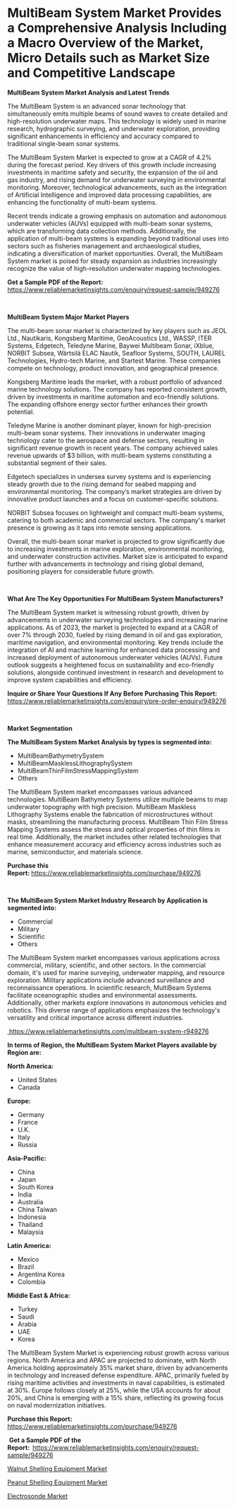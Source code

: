 <p><h1>MultiBeam System Market Provides a Comprehensive Analysis Including a Macro Overview of the Market, Micro Details such as Market Size and Competitive Landscape</h1></p><p><strong>MultiBeam System Market Analysis and Latest Trends</strong></p>
<p><p>The MultiBeam System is an advanced sonar technology that simultaneously emits multiple beams of sound waves to create detailed and high-resolution underwater maps. This technology is widely used in marine research, hydrographic surveying, and underwater exploration, providing significant enhancements in efficiency and accuracy compared to traditional single-beam sonar systems.</p><p>The MultiBeam System Market is expected to grow at a CAGR of 4.2% during the forecast period. Key drivers of this growth include increasing investments in maritime safety and security, the expansion of the oil and gas industry, and rising demand for underwater surveying in environmental monitoring. Moreover, technological advancements, such as the integration of Artificial Intelligence and improved data processing capabilities, are enhancing the functionality of multi-beam systems.</p><p>Recent trends indicate a growing emphasis on automation and autonomous underwater vehicles (AUVs) equipped with multi-beam sonar systems, which are transforming data collection methods. Additionally, the application of multi-beam systems is expanding beyond traditional uses into sectors such as fisheries management and archaeological studies, indicating a diversification of market opportunities. Overall, the MultiBeam System market is poised for steady expansion as industries increasingly recognize the value of high-resolution underwater mapping technologies.</p></p>
<p><strong>Get a Sample PDF of the Report:&nbsp;</strong> <a href="https://www.reliablemarketinsights.com/enquiry/request-sample/949276?utm_campaign=2214&utm_medium=2&utm_source=Github&utm_content=ia&utm_term=11042025&utm_id=multibeam-system">https://www.reliablemarketinsights.com/enquiry/request-sample/949276</a></p>
<p>&nbsp;</p>
<p><strong>MultiBeam System Major Market Players</strong></p>
<p><p>The multi-beam sonar market is characterized by key players such as JEOL Ltd., Nautikaris, Kongsberg Maritime, GeoAcoustics Ltd., WASSP, ITER Systems, Edgetech, Teledyne Marine, Baywei Multibeam Sonar, iXblue, NORBIT Subsea, Wärtsilä ELAC Nautik, Seafloor Systems, SOUTH, LAUREL Technologies, Hydro-tech Marine, and Startest Marine. These companies compete on technology, product innovation, and geographical presence.</p><p>Kongsberg Maritime leads the market, with a robust portfolio of advanced marine technology solutions. The company has reported consistent growth, driven by investments in maritime automation and eco-friendly solutions. The expanding offshore energy sector further enhances their growth potential.</p><p>Teledyne Marine is another dominant player, known for high-precision multi-beam sonar systems. Their innovations in underwater imaging technology cater to the aerospace and defense sectors, resulting in significant revenue growth in recent years. The company achieved sales revenue upwards of $3 billion, with multi-beam systems constituting a substantial segment of their sales.</p><p>Edgetech specializes in undersea survey systems and is experiencing steady growth due to the rising demand for seabed mapping and environmental monitoring. The company’s market strategies are driven by innovative product launches and a focus on customer-specific solutions.</p><p>NORBIT Subsea focuses on lightweight and compact multi-beam systems, catering to both academic and commercial sectors. The company's market presence is growing as it taps into remote sensing applications.</p><p>Overall, the multi-beam sonar market is projected to grow significantly due to increasing investments in marine exploration, environmental monitoring, and underwater construction activities. Market size is anticipated to expand further with advancements in technology and rising global demand, positioning players for considerable future growth.</p></p>
<p>&nbsp;</p>
<p><strong>What Are The Key Opportunities For MultiBeam System Manufacturers?</strong></p>
<p><p>The MultiBeam System market is witnessing robust growth, driven by advancements in underwater surveying technologies and increasing marine applications. As of 2023, the market is projected to expand at a CAGR of over 7% through 2030, fueled by rising demand in oil and gas exploration, maritime navigation, and environmental monitoring. Key trends include the integration of AI and machine learning for enhanced data processing and increased deployment of autonomous underwater vehicles (AUVs). Future outlook suggests a heightened focus on sustainability and eco-friendly solutions, alongside continued investment in research and development to improve system capabilities and efficiency.</p></p>
<p><strong>Inquire or Share Your Questions If Any Before Purchasing This Report:</strong> <a href="https://www.reliablemarketinsights.com/enquiry/pre-order-enquiry/949276?utm_campaign=2214&utm_medium=2&utm_source=Github&utm_content=ia&utm_term=11042025&utm_id=multibeam-system">https://www.reliablemarketinsights.com/enquiry/pre-order-enquiry/949276</a></p>
<p>&nbsp;</p>
<p><strong>Market Segmentation</strong></p>
<p><strong>The MultiBeam System Market Analysis by types is segmented into:</strong></p>
<p><ul><li>MultiBeamBathymetrySystem</li><li>MultiBeamMasklessLithographySystem</li><li>MultiBeamThinFilmStressMappingSystem</li><li>Others</li></ul></p>
<p><p>The MultiBeam System market encompasses various advanced technologies. MultiBeam Bathymetry Systems utilize multiple beams to map underwater topography with high precision. MultiBeam Maskless Lithography Systems enable the fabrication of microstructures without masks, streamlining the manufacturing process. MultiBeam Thin Film Stress Mapping Systems assess the stress and optical properties of thin films in real time. Additionally, the market includes other related technologies that enhance measurement accuracy and efficiency across industries such as marine, semiconductor, and materials science.</p></p>
<p><strong>Purchase this Report:&nbsp;</strong><a href="https://www.reliablemarketinsights.com/purchase/949276?utm_campaign=2214&utm_medium=2&utm_source=Github&utm_content=ia&utm_term=11042025&utm_id=multibeam-system">https://www.reliablemarketinsights.com/purchase/949276</a></p>
<p>&nbsp;</p>
<p><strong>The MultiBeam System Market Industry Research by Application is segmented into:</strong></p>
<p><ul><li>Commercial</li><li>Military</li><li>Scientific</li><li>Others</li></ul></p>
<p><p>The MultiBeam System market encompasses various applications across commercial, military, scientific, and other sectors. In the commercial domain, it's used for marine surveying, underwater mapping, and resource exploration. Military applications include advanced surveillance and reconnaissance operations. In scientific research, MultiBeam Systems facilitate oceanographic studies and environmental assessments. Additionally, other markets explore innovations in autonomous vehicles and robotics. This diverse range of applications emphasizes the technology's versatility and critical importance across different industries.</p></p>
<p><a href="https://www.reliablemarketinsights.com/multibeam-system-r949276?utm_campaign=2214&utm_medium=2&utm_source=Github&utm_content=ia&utm_term=11042025&utm_id=multibeam-system">&nbsp;https://www.reliablemarketinsights.com/multibeam-system-r949276</a></p>
<p><strong>In terms of Region, the MultiBeam System Market Players available by Region are:</strong></p>
<p>
    <p> <strong> North America: </strong>
        <ul>
            <li>United States</li>
            <li>Canada</li>
        </ul>
        </p> 
    <p> <strong> Europe: </strong>
        <ul>
            <li>Germany</li>
            <li>France</li>
            <li>U.K.</li>
            <li>Italy</li>
            <li>Russia</li>
        </ul>
        </p> 
    <p> <strong> Asia-Pacific: </strong>
        <ul>
            <li>China</li>
            <li>Japan</li>
            <li>South Korea</li>
            <li>India</li>
            <li>Australia</li>
            <li>China Taiwan</li>
            <li>Indonesia</li>
            <li>Thailand</li>
            <li>Malaysia</li>
        </ul>
        </p> 
    <p> <strong> Latin America: </strong>
        <ul>
            <li>Mexico</li>
            <li>Brazil</li>
            <li>Argentina Korea</li>
            <li>Colombia</li>
        </ul>
        </p> 
    <p> <strong> Middle East & Africa: </strong>
        <ul>
            <li>Turkey</li>
            <li>Saudi</li>
            <li>Arabia</li>
            <li>UAE</li>
            <li>Korea</li>
        </ul>
    </p>
    </p>
<p><p>The MultiBeam System Market is experiencing robust growth across various regions. North America and APAC are projected to dominate, with North America holding approximately 35% market share, driven by advancements in technology and increased defense expenditure. APAC, primarily fueled by rising maritime activities and investments in naval capabilities, is estimated at 30%. Europe follows closely at 25%, while the USA accounts for about 20%, and China is emerging with a 15% share, reflecting its growing focus on naval modernization initiatives.</p></p>
<p><strong>Purchase this Report: </strong><a href="https://www.reliablemarketinsights.com/purchase/949276?utm_campaign=2214&utm_medium=2&utm_source=Github&utm_content=ia&utm_term=11042025&utm_id=multibeam-system">https://www.reliablemarketinsights.com/purchase/949276</a></p>
<p>&nbsp;<strong>Get a Sample PDF of the Report:&nbsp;&nbsp;</strong><a href="https://www.reliablemarketinsights.com/enquiry/request-sample/949276?utm_campaign=2214&utm_medium=2&utm_source=Github&utm_content=ia&utm_term=11042025&utm_id=multibeam-system">https://www.reliablemarketinsights.com/enquiry/request-sample/949276</a></p>
<p><strong></strong></p>
<p><p><a href="https://github.com/zdybelzinn/Market-Research-Report-List-1/blob/main/walnut-shelling-equipment-market.md?utm_campaign=2214&utm_medium=2&utm_source=Github&utm_content=ia&utm_term=11042025&utm_id=multibeam-system">Walnut Shelling Equipment Market</a></p><p><a href="https://github.com/tabormahay2f/Market-Research-Report-List-1/blob/main/peanut-shelling-equipment-market.md?utm_campaign=2214&utm_medium=2&utm_source=Github&utm_content=ia&utm_term=11042025&utm_id=multibeam-system">Peanut Shelling Equipment Market</a></p><p><a href="https://github.com/ilanarohalgh/Market-Research-Report-List-1/blob/main/electrosonde-market.md?utm_campaign=2214&utm_medium=2&utm_source=Github&utm_content=ia&utm_term=11042025&utm_id=multibeam-system">Electrosonde Market</a></p></p>